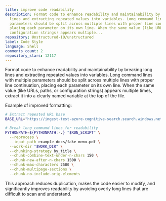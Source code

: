 ```yaml
---
title: improve code readability
description: Format code to enhance readability and maintainability by breaking long
  lines and extracting repeated values into variables. Long command lines with multiple
  parameters should be split across multiple lines with proper line continuation,
  placing each parameter on its own line. When the same value (like URLs, paths, or
  configuration strings) appears multiple...
repository: Unstructured-IO/unstructured
label: Code Style
language: Shell
comments_count: 2
repository_stars: 12117
---
```


Format code to enhance readability and maintainability by breaking long lines and extracting repeated values into variables. Long command lines with multiple parameters should be split across multiple lines with proper line continuation, placing each parameter on its own line. When the same value (like URLs, paths, or configuration strings) appears multiple times, extract it into a clearly named variable at the top of the file.

Example of improved formatting:
```bash
# Extract repeated URL base
BASE_URL="https://ingest-test-azure-cognitive-search.search.windows.net"

# Break long command lines for readability
PYTHONPATH=${PYTHONPATH:-.} "$RUN_SCRIPT" \
  --reprocess \
  --input-path example-docs/fake-memo.pdf \
  --work-dir "$WORK_DIR" \
  --chunking-strategy by_title \
  --chunk-combine-text-under-n-chars 150 \
  --chunk-new-after-n-chars 1500 \
  --chunk-max-characters 2500 \
  --chunk-multipage-sections \
  --chunk-no-include-orig-elements
```

This approach reduces duplication, makes the code easier to modify, and significantly improves readability by avoiding overly long lines that are difficult to scan and understand.